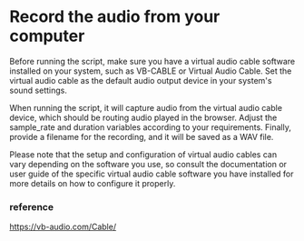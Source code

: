 # Record the audio from your computer

Before running the script, make sure you have a virtual audio cable software installed on your system, such as VB-CABLE or Virtual Audio Cable. Set the virtual audio cable as the default audio output device in your system's sound settings.

When running the script, it will capture audio from the virtual audio cable device, which should be routing audio played in the browser. Adjust the sample_rate and duration variables according to your requirements. Finally, provide a filename for the recording, and it will be saved as a WAV file.

Please note that the setup and configuration of virtual audio cables can vary depending on the software you use, so consult the documentation or user guide of the specific virtual audio cable software you have installed for more details on how to configure it properly.

### reference
https://vb-audio.com/Cable/